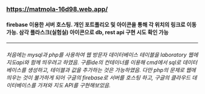 ###  https://matmola-16d98.web.app/

####  firebase 이용한 서버 호스팅. 개인 포트폴리오 및 아이콘을 통해 각 위치의 링크로 이동 가능. 삼각 플라스크(실험실) 아이콘으로 db, rest api 구현 시도 확인 가능

 

--------------------------------
###### 처음에는 mysql과 php를 사용하여 웹 방문자 데이터베이스 테이블을 laboratory 웹에 지도api와 함께 띄우려고 하였음. 구름ide의 컨테이너를 이용해 cmd에서 sql로 데이터베이스를 생성하고, 테이블과 값을 추가하는 것은 가능하였음. 다만 php의 문제로 웹에 띄우는 것이 불가하게 되어 구글의 firebase로 서버를 호스팅 하고, 구글의 클라우드 데이터베이스를 가져와 지도 API를 구현해보았음.
 
 
 
